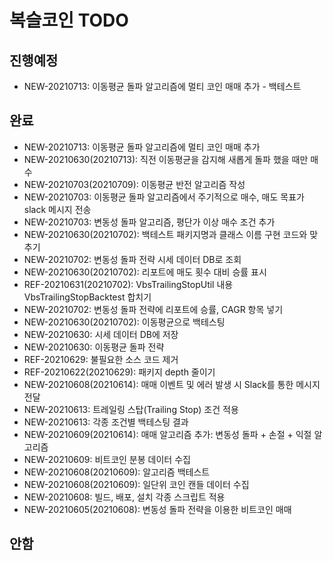 # 복슬코인 TODO

## 진행예정
- NEW-20210713: 이동평균 돌파 알고리즘에 멀티 코인 매매 추가 - 백테스트  

## 완료
- NEW-20210713: 이동평균 돌파 알고리즘에 멀티 코인 매매 추가  
- NEW-20210630(20210713): 직전 이동평균을 감지해 새롭게 돌파 했을 때만 매수
- NEW-20210703(20210709): 이동평균 반전 알고리즘 작성
- NEW-20210703: 이동평균 돌파 알고리즘에서 주기적으로 매수, 매도 목표가 slack 메시지 전송
- NEW-20210703: 변동성 돌파 알고리즘, 평단가 이상 매수 조건 추가
- NEW-20210630(20210702): 백테스트 패키지명과 클래스 이름 구현 코드와 맞추기
- NEW-20210702: 변동성 돌파 전략 시세 데이터 DB로 조회
- NEW-20210630(20210702): 리포트에 매도 횟수 대비 승률 표시
- REF-20210631(20210702): VbsTrailingStopUtil 내용 VbsTrailingStopBacktest 합치기
- NEW-20210702: 변동성 돌파 전략에 리포트에 승률, CAGR 항목 넣기
- NEW-20210630(20210702): 이동평균으로 백테스팅
- NEW-20210630: 시세 데이터 DB에 저장
- NEW-20210630: 이동평균 돌파 전략
- REF-20210629: 불필요한 소스 코드 제거
- REF-20210622(20210629): 패키지 depth 줄이기
- NEW-20210608(20210614): 매매 이벤트 및 에러 발생 시 Slack를 통한 메시지 전달
- NEW-20210613: 트레일링 스탑(Trailing Stop) 조건 적용
- NEW-20210613: 각종 조건별 백테스팅 결과
- NEW-20210609(20210614): 매매 알고리즘 추가: 변동성 돌파 + 손절 + 익절 알고리즘
- NEW-20210609: 비트코인 분봉 데이터 수집
- NEW-20210608(20210609): 알고리즘 백테스트
- NEW-20210608(20210609): 일단위 코인 캔들 데이터 수집
- NEW-20210608: 빌드, 배포, 설치 각종 스크립트 적용
- NEW-20210605(20210608): 변동성 돌파 전략을 이용한 비트코인 매매

## 안함

